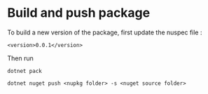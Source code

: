 ﻿# Build and push package

To build a new version of the package, first update the nuspec file :

```
<version>0.0.1</version>
```

Then run 

```
dotnet pack
```


```
dotnet nuget push <nupkg folder> -s <nuget source folder>
```